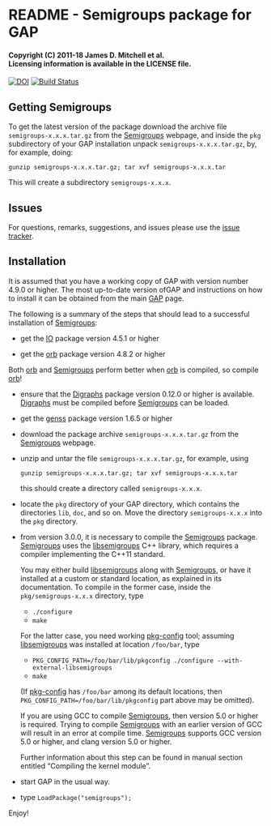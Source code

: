 # README - Semigroups package for GAP

#### Copyright (C) 2011-18 James D. Mitchell et al.<br />Licensing information is available in the LICENSE file.

[![DOI](https://zenodo.org/badge/DOI/10.5281/zenodo.592893.svg)](https://doi.org/10.5281/zenodo.592893)
[![Build Status](https://travis-ci.org/gap-packages/Semigroups.svg?branch=stable-3.1)](https://travis-ci.org/gap-packages/Semigroups)

## Getting Semigroups

To get the latest version of the package download the archive file
`semigroups-x.x.x.tar.gz` from the
[Semigroups](https://gap-packages.github.io/Semigroups) webpage, and inside the
`pkg` subdirectory of your GAP installation unpack `semigroups-x.x.x.tar.gz`,
by, for example, doing:

    gunzip semigroups-x.x.x.tar.gz; tar xvf semigroups-x.x.x.tar

This will create a subdirectory `semigroups-x.x.x`.

## Issues

For questions, remarks, suggestions, and issues please use the 
[issue tracker](https://github.com/gap-packages/Semigroups/issues).

## Installation

It is assumed that you have a working copy of GAP with version number 4.9.0 or
higher.  The most up-to-date version ofGAP and instructions on how to install it
can be obtained from the main [GAP](http://www.gap-system.org) page.

The following is a summary of the steps that should lead to a successful
installation of [Semigroups](https://gap-packages.github.io/Semigroups):

* get the [IO](http://gap-packages.github.io/io) package version 4.5.1 or higher

* get the [orb](http://gap-packages.github.io/orb) package version 4.8.2 or
  higher

Both [orb](http://gap-packages.github.io/orb) and
[Semigroups](https://gap-packages.github.io/Semigroups) perform better when 
[orb](http://gap-packages.github.io/orb) is compiled, so compile
[orb](http://gap-packages.github.io/orb)!

* ensure that the [Digraphs](http://gap-packages.github.io/Digraphs) package
  version 0.12.0 or higher is available.
  [Digraphs](http://gap-packages.github.io/Digraphs) must be compiled before
  [Semigroups](https://gap-packages.github.io/Semigroups) can be
  loaded.

* get the [genss](http://gap-packages.github.io/genss) package version 1.6.5 or
  higher 

* download the package archive `semigroups-x.x.x.tar.gz` from the
  [Semigroups](https://gap-packages.github.io/Semigroups) webpage.

* unzip and untar the file `semigroups-x.x.x.tar.gz`, for example, using

    ``` 
    gunzip semigroups-x.x.x.tar.gz; tar xvf semigroups-x.x.x.tar
    ```

    this should create a directory called `semigroups-x.x.x`.

* locate the `pkg` directory of your GAP directory, which contains the
  directories `lib`, `doc`, and so on. Move the directory `semigroups-x.x.x`
  into the `pkg` directory.

* from version 3.0.0, it is necessary to compile the
  [Semigroups](https://gap-packages.github.io/Semigroups) package.
  [Semigroups](https://gap-packages.github.io/Semigroups) uses the
  [libsemigroups](https://james-d-mitchell.github.io/libsemigroups) C++ library,
  which requires a compiler implementing the C++11 standard.

  You may either build
  [libsemigroups](https://james-d-mitchell.github.io/libsemigroups) along with
  [Semigroups](https://gap-packages.github.io/Semigroups), or have it installed
  at a custom or standard location, as explained in its documentation.  To
  compile in the former case, inside the `pkg/semigroups-x.x.x` directory, type
    * `./configure`
    * `make`

  For the latter case, you need working [pkg-config](https://www.freedesktop.org/wiki/Software/pkg-config/)
  tool; assuming [libsemigroups](https://james-d-mitchell.github.io/libsemigroups) was installed at
  location `/foo/bar`, type
    * `PKG_CONFIG_PATH=/foo/bar/lib/pkgconfig ./configure --with-external-libsemigroups`
    * `make`

  (If [pkg-config](https://www.freedesktop.org/wiki/Software/pkg-config/) has `/foo/bar` among its default
  locations, then `PKG_CONFIG_PATH=/foo/bar/lib/pkgconfig` part above may be omitted).

  If you are using GCC to compile
  [Semigroups](https://gap-packages.github.io/Semigroups), then version 5.0 or
  higher is required. Trying to compile
  [Semigroups](https://gap-packages.github.io/Semigroups) with an earlier
  version of GCC will result in an error at compile time.
  [Semigroups](https://gap-packages.github.io/Semigroups) supports GCC version
  5.0 or higher, and clang version 5.0 or higher.

  Further information about this step can be found in manual section entitled
  “Compiling the kernel module”.

* start GAP in the usual way.
* type `LoadPackage("semigroups");`

Enjoy!
